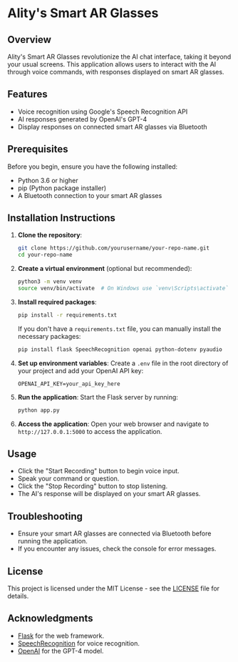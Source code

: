 # Ality's Smart AR Glasses

## Overview
Ality's Smart AR Glasses revolutionize the AI chat interface, taking it beyond your usual screens. This application allows users to interact with the AI through voice commands, with responses displayed on smart AR glasses.

## Features
- Voice recognition using Google's Speech Recognition API
- AI responses generated by OpenAI's GPT-4
- Display responses on connected smart AR glasses via Bluetooth

## Prerequisites
Before you begin, ensure you have the following installed:
- Python 3.6 or higher
- pip (Python package installer)
- A Bluetooth connection to your smart AR glasses

## Installation Instructions

1. **Clone the repository**:
   ```bash
   git clone https://github.com/yourusername/your-repo-name.git
   cd your-repo-name
   ```

2. **Create a virtual environment** (optional but recommended):
   ```bash
   python3 -m venv venv
   source venv/bin/activate  # On Windows use `venv\Scripts\activate`
   ```

3. **Install required packages**:
   ```bash
   pip install -r requirements.txt
   ```

   If you don't have a `requirements.txt` file, you can manually install the necessary packages:
   ```bash
   pip install flask SpeechRecognition openai python-dotenv pyaudio
   ```

4. **Set up environment variables**:
   Create a `.env` file in the root directory of your project and add your OpenAI API key:
   ```plaintext
   OPENAI_API_KEY=your_api_key_here
   ```

5. **Run the application**:
   Start the Flask server by running:
   ```bash
   python app.py
   ```

6. **Access the application**:
   Open your web browser and navigate to `http://127.0.0.1:5000` to access the application.

## Usage
- Click the "Start Recording" button to begin voice input.
- Speak your command or question.
- Click the "Stop Recording" button to stop listening.
- The AI's response will be displayed on your smart AR glasses.

## Troubleshooting
- Ensure your smart AR glasses are connected via Bluetooth before running the application.
- If you encounter any issues, check the console for error messages.

## License
This project is licensed under the MIT License - see the [LICENSE](LICENSE) file for details.

## Acknowledgments
- [Flask](https://flask.palletsprojects.com/) for the web framework.
- [SpeechRecognition](https://pypi.org/project/SpeechRecognition/) for voice recognition.
- [OpenAI](https://openai.com/) for the GPT-4 model.

